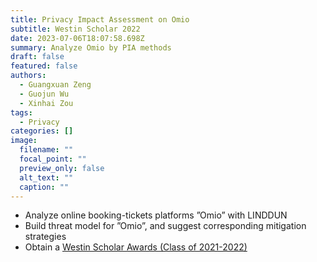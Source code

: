 ```yaml
---
title: Privacy Impact Assessment on Omio
subtitle: Westin Scholar 2022
date: 2023-07-06T18:07:58.698Z
summary: Analyze Omio by PIA methods
draft: false
featured: false
authors:
  - Guangxuan Zeng
  - Guojun Wu
  - Xinhai Zou
tags:
  - Privacy
categories: []
image:
  filename: ""
  focal_point: ""
  preview_only: false
  alt_text: ""
  caption: ""
---
```

- Analyze online booking-tickets platforms ”Omio” with LINDDUN
- Build threat model for ”Omio”, and suggest corresponding mitigation strategies
- Obtain a [Westin Scholar Awards (Class of 2021-2022)](https://iapp.org/resources/article/westin-scholar-awards/)